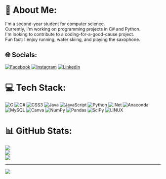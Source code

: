 # 💫 About Me:
I'm a second-year student for computer science. <br>Currently, I'm working on programming projects in C# and Python. <br>I'm looking to contribute to a coding-for-a-good-cause project. <br>Fun fact: I enjoy running, water skiing, and playing the saxophone.


## 🌐 Socials:
[![Facebook](https://img.shields.io/badge/Facebook-%231877F2.svg?logo=Facebook&logoColor=white)](https://facebook.com/itai.symon) [![Instagram](https://img.shields.io/badge/Instagram-%23E4405F.svg?logo=Instagram&logoColor=white)](https://instagram.com/itaisymon) [![LinkedIn](https://img.shields.io/badge/LinkedIn-%230077B5.svg?logo=linkedin&logoColor=white)](https://linkedin.com/in/itai-symon-06078418a/) 

# 💻 Tech Stack:
![C](https://img.shields.io/badge/c-%2300599C.svg?style=for-the-badge&logo=c&logoColor=white) ![C#](https://img.shields.io/badge/c%23-%23239120.svg?style=for-the-badge&logo=c-sharp&logoColor=white) ![CSS3](https://img.shields.io/badge/css3-%231572B6.svg?style=for-the-badge&logo=css3&logoColor=white) ![Java](https://img.shields.io/badge/java-%23ED8B00.svg?style=for-the-badge&logo=java&logoColor=white) ![JavaScript](https://img.shields.io/badge/javascript-%23323330.svg?style=for-the-badge&logo=javascript&logoColor=%23F7DF1E) ![Python](https://img.shields.io/badge/python-3670A0?style=for-the-badge&logo=python&logoColor=ffdd54) ![.Net](https://img.shields.io/badge/.NET-5C2D91?style=for-the-badge&logo=.net&logoColor=white) ![Anaconda](https://img.shields.io/badge/Anaconda-%2344A833.svg?style=for-the-badge&logo=anaconda&logoColor=white) ![MySQL](https://img.shields.io/badge/mysql-%2300f.svg?style=for-the-badge&logo=mysql&logoColor=white) ![Canva](https://img.shields.io/badge/Canva-%2300C4CC.svg?style=for-the-badge&logo=Canva&logoColor=white) ![NumPy](https://img.shields.io/badge/numpy-%23013243.svg?style=for-the-badge&logo=numpy&logoColor=white) ![Pandas](https://img.shields.io/badge/pandas-%23150458.svg?style=for-the-badge&logo=pandas&logoColor=white) ![SciPy](https://img.shields.io/badge/SciPy-%230C55A5.svg?style=for-the-badge&logo=scipy&logoColor=%white) ![LINUX](https://img.shields.io/badge/Linux-FCC624?style=for-the-badge&logo=linux&logoColor=black)
# 📊 GitHub Stats:
![](https://github-readme-stats.vercel.app/api?username=Itai-Symon&theme=dark&hide_border=false&include_all_commits=false&count_private=false)<br/>
![](https://github-readme-streak-stats.herokuapp.com/?user=Itai-Symon&theme=dark&hide_border=false)<br/>
![](https://github-readme-stats.vercel.app/api/top-langs/?username=Itai-Symon&theme=dark&hide_border=false&include_all_commits=false&count_private=false&layout=compact)

---
[![](https://visitcount.itsvg.in/api?id=Itai-Symon&icon=0&color=0)](https://visitcount.itsvg.in)

<!-- Proudly created with GPRM ( https://gprm.itsvg.in ) -->
